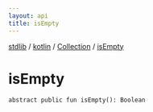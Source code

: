 ```yaml
---
layout: api
title: isEmpty
---
```

[stdlib](../../index.md) / [kotlin](../index.md) / [Collection](index.md) / [isEmpty](isEmpty.md)

# isEmpty

```
abstract public fun isEmpty(): Boolean
```
